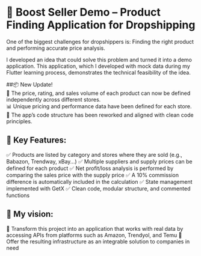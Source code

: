 # 🚀 Boost Seller Demo – Product Finding Application for Dropshipping
One of the biggest challenges for dropshippers is:
Finding the right product and performing accurate price analysis.

I developed an idea that could solve this problem and turned it into a demo application.
This application, which I developed with mock data during my Flutter learning process, demonstrates the technical feasibility of the idea.

##📦 New Update!  
🔧 The price, rating, and sales volume of each product can now be defined independently across different stores.  
📊 Unique pricing and performance data have been defined for each store.  
🧹 The app’s code structure has been reworked and aligned with clean code principles.  

## 🧠 Key Features: 
✅ Products are listed by category and stores where they are sold (e.g., Babazon, Trendway, xBay...)
✅ Multiple suppliers and supply prices can be defined for each product
✅ Net profit/loss analysis is performed by comparing the sales price with the supply price
✅ A 10% commission difference is automatically included in the calculation
✅ State management implemented with GetX
✅ Clean code, modular structure, and commented functions

## 🎯 My vision:
📡 Transform this project into an application that works with real data by accessing APIs from platforms such as Amazon, Trendyol, and Temu
🤝 Offer the resulting infrastructure as an integrable solution to companies in need

